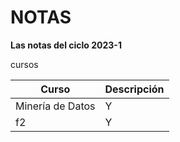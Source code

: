 # NOTAS

**Las notas del ciclo 2023-1**

cursos

|  Curso      |    Descripción       |
| ------------- |-------------  |
|    Minería de Datos    |    Y          |
|    f2    |    Y          |
